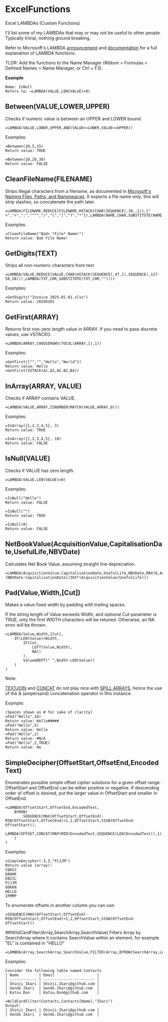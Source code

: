# ExcelFunctions
Excel LAMBDAs (Custom Functions)

I'll list some of my LAMBDAs that may or may not be useful to other people. Typically trivial, nothing ground breaking.

Refer to Microsoft's LAMBDA [announcement](https://techcommunity.microsoft.com/blog/excelblog/announcing-lambda-helper-functions-lambdas-as-arguments-and-more/2576648) and [documentation](https://support.microsoft.com/en-au/office/lambda-function-bd212d27-1cd1-4321-a34a-ccbf254b8b67) for a full explanation of LAMBDA functions.

TLDR: Add the functions to the Name Manager (Ribbon > Formulas > Defined Names > Name Manager, or Ctrl + F3).

**Example**
```
Name: IsNull
Refers to: =LAMBDA(VALUE,LEN(VALUE)=0)
```

## Between(VALUE,LOWER,UPPER)
Checks if numeric value is between an UPPER and LOWER bound.
```
=LAMBDA(VALUE,LOWER,UPPER,AND(VALUE>=LOWER,VALUE<=UPPER))
```
Examples:
```
=Between(10,5,15)
Return value: TRUE

=Between(10,20,30)
Return value: FALSE
```

## CleanFileName(FILENAME)
Strips illegal characters from a filename, as documented in [Microsoft's Naming Files, Paths, and Namespaces](https://learn.microsoft.com/en-us/windows/win32/fileio/naming-a-file).
It expects a file name *only*, this will strip slashes, so concatenate the path later.
```
=LAMBDA(FILENAME,REDUCE(FILENAME,HSTACK(CHAR(SEQUENCE(,30,,1)),{"<",">",":","""","/","\","|","?","*"}),LAMBDA(NAME,CHAR,SUBSTITUTE(NAME,CHAR,""))))
```
Examples:
```
=CleanFileName("Bad> *File* Name!")
Return value: Bad File Name!

```

## GetDigits(TEXT)
Strips all non-numeric characters from text
```
=LAMBDA(VALUE,REDUCE(VALUE,CHAR(HSTACK(SEQUENCE(,47,1),SEQUENCE(,127-58,58))),LAMBDA(TXT,CHR,SUBSTITUTE(TXT,CHR,""))))
```
Examples:
```
=GetDigits("Invoice 2025-01-01.xlsx")
Return value: 20250101
```

## GetFirst(ARRAY)
Returns first non-zero length value in ARRAY.
If you need to pass discrete values, use VSTACK().
```
=LAMBDA(ARRAY,CHOOSEROWS(TOCOL(ARRAY,1),1))
```
Examples:
```
=GetFirst({"","","Hello","World"})
Return value: Hello
=GetFirst(VSTACK(A1,A3,A5,B2,B4))
```

## InArray(ARRAY, VALUE)
Checks if ARRAY contains VALUE.
```
=LAMBDA(VALUE,ARRAY,ISNUMBER(MATCH(VALUE,ARRAY,0)))
```
Examples:
```
=InArray({1,2,3,4,5}, 3)
Return value: TRUE

=InArray({1,2,3,4,5}, 10)
Return value: FALSE
```

## IsNull(VALUE)
Checks if VALUE has zero length.
```
=LAMBDA(VALUE,LEN(VALUE)=0)
```
Examples:
```
=IsNull("Hello")
Return value: FALSE

=IsNull("")
Return value: TRUE

=IsNull(0)
Return value: FALSE
```

## NetBookValue(AcquisitionValue,CapitalisationDate,UsefulLife,NBVDate)
Calculates Net Book Value, assuming straight line depreciation.
```
=LAMBDA(AcquisitionValue,CapitalisationDate,UsefulLife,NBVDate,MAX(0,AcquisitionValue-(NBVDate-CapitalisationDate)/365*(AcquisitionValue/UsefulLife)))
```

## Pad(Value,Width,[Cut])
Makes a value fixed width by padding with trailing spaces.

If the string length of Value exceeds Width, and optional Cut parameter is TRUE, only the first WIDTH characters will be retuned. Otherwise, an NA error will be thrown.
```
=LAMBDA(Value,Width,[Cut],
    IF(LEN(Value)>Width,
        IF(Cut,
            LEFT(Value,Width),
            NA()
        ),
        Value&REPT(" ",Width-LEN(Value))
    )
)
```
Note:

[TEXTJOIN](https://support.microsoft.com/en-au/office/textjoin-function-357b449a-ec91-49d0-80c3-0e8fc845691c) and [CONCAT](https://support.microsoft.com/en-au/office/concat-function-9b1a9a3f-94ff-41af-9736-694cbd6b4ca2) do not play nice with [SPILL ARRAYS](https://support.microsoft.com/en-au/office/dynamic-array-formulas-and-spilled-array-behavior-205c6b06-03ba-4151-89a1-87a7eb36e531), hence the use of the &amp; (ampersand) concatenation operator in this instance.

Example:
```
(Spaces shown as # for sake of clarity)
=Pad("Hello",10)
Return value: Hello#####
=Pad("Hello",5)
Return value: Hello
=Pad("Hello",2)
Return value: #N/A
=Pad("Hello",2,TRUE)
Return value: He
```

## SimpleDecipher(OffsetStart,OffsetEnd,EncodedText)
Enumerates possible simple offset cipher solutions for a given offset range. OffsetStart and OffsetEnd can be either positive or negative.  If descending order of offset is desired, put the larger value in OffsetStart and smaller in OffsetEnd.
```
=LAMBDA(OffsetStart,OffsetEnd,EncodedText,
    BYROW(
        SEQUENCE(MAX(OffsetStart,OffsetEnd)-MIN(OffsetStart,OffsetEnd)+1,1,OffsetStart,SIGN(OffsetEnd-OffsetStart)),
        LAMBDA(OFFSET,CONCAT(MAP(MID(EncodedText,SEQUENCE(LEN(EncodedText)),1),LAMBDA(CHR,CHAR(CODE(CHR)+OFFSET)))))
    )
)
```

Examples:
```
=SimpleDecipher(-3,3,"FCJJM")
Return value (array):
C@GGJ
DAHHK
EBIIL
FCJJM
GDKKN
HELLO
IFMMP
```
To enumerate offsets in another column you can use:
```
=SEQUENCE(MAX(OffsetStart,OffsetEnd)-MIN(OffsetStart,OffsetEnd)+1,1,OffsetStart,SIGN(OffsetEnd-OffsetStart))
```

##WildCardFilter(Array,SearchArray,SearchValue)
Filters Array by SearchArray where it contains SearchValue within an element, for example "EL" is contained in "HELLO"
```
=LAMBDA(Array,SearchArray,SearchValue,FILTER(Array,BYROW(SearchArray,LAMBDA(NAME,IFERROR(SEARCH(SearchValue,NAME),FALSE)))))
```

Examples:

```
Consider the following table named Contacts
| Name         | Email                   |
| ------------ | ----------------------- |
| Shinji Ikari | Shinji.Ikari@github.com |
| Gendo Ikari  | Gendo.Ikari@github.com  |
| Katsu Don    | Katsu.Don@github.com    |

=WildCardFilter(Contacts,Contacts[Name],"Ikari")
Output:
| Shinji Ikari | Shinji.Ikari@github.com |
| Gendo Ikari  | Gendo.Ikari@github.com  |
```
